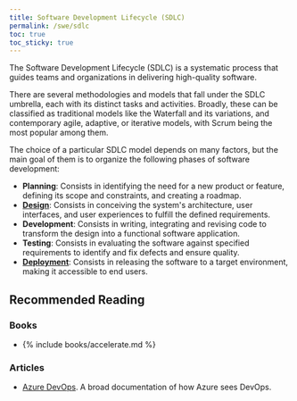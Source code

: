 ```yaml
---
title: Software Development Lifecycle (SDLC)
permalink: /swe/sdlc
toc: true
toc_sticky: true
---
```


The Software Development Lifecycle (SDLC) is a systematic process that guides teams and organizations in delivering high-quality software.

There are several methodologies and models that fall under the SDLC umbrella, each with its distinct tasks and activities. Broadly, these can be classified as traditional models like the Waterfall and its variations, and contemporary agile, adaptive, or iterative models, with Scrum being the most popular among them.

The choice of a particular SDLC model depends on many factors, but the main goal of them is to organize the following phases of software development:

- **Planning**: Consists in identifying the need for a new product or feature, defining its scope and constraints, and creating a roadmap.
- **[Design](/swe/sdlc/design)**: Consists in conceiving the system's architecture, user interfaces, and user experiences to fulfill the defined requirements.
- **Development**: Consists in writing, integrating and revising code to transform the design into a functional software application.
- **Testing**: Consists in evaluating the software against specified requirements to identify and fix defects and ensure quality.
- **[Deployment](/swe/sdlc/deployment)**: Consists in releasing the software to a target environment, making it accessible to end users.

 <!-- ## Related Posts-->
<!--{% for post in site.tags['SDLC'] %}- <b>{{ post.date | date: "%b %e, %Y" }} - <a href="{{ site.baseurl }}{{ post.url }}">{{post.title}}</a></b>. {{post.excerpt |strip_html}}-->
<!--{% endfor %}-->

## Recommended Reading

### Books

- {% include books/accelerate.md %}

### Articles

- [Azure DevOps](https://docs.microsoft.com/en-us/azure/devops). A broad documentation of how Azure sees DevOps. 